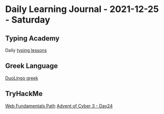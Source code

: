 # Daily Learning Journal - 2021-12-25 - Saturday

## Typing Academy

Daily [typing lessons](https://www.typing.academy/typing-tutor/lessons)

## Greek Language

[DuoLingo greek](https://www.duolingo.com/learn)

## TryHackMe

[Web Fundamentals Path](https://tryhackme.com/path/outline/web)
[Advent of Cyber 3 - Day24](https://tryhackme.com/room/adventofcyber3)

